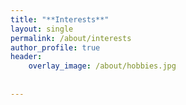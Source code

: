 ```yaml
---
title: "**Interests**"
layout: single
permalink: /about/interests
author_profile: true
header:
    overlay_image: /about/hobbies.jpg
    
    
---
```


